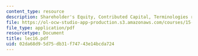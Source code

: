```yaml
---
content_type: resource
description: Shareholder's Equity, Contributed Capital, Terminologies related to Stock.
file: https://ol-ocw-studio-app-production.s3.amazonaws.com/courses/15-515-financial-accounting-fall-2003/02da68d95d75db31f74743e14bcda724_lec16.pdf
file_type: application/pdf
resourcetype: Document
title: lec16.pdf
uid: 02da68d9-5d75-db31-f747-43e14bcda724
---
```

